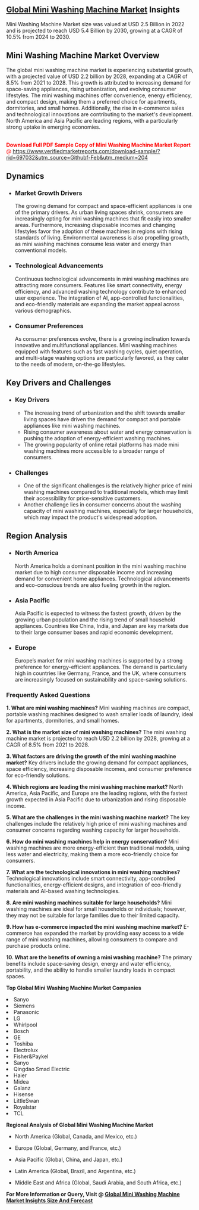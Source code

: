 <h2><a href="https://www.verifiedmarketreports.com/download-sample/?rid=697032&amp;utm_source=Githubf&amp;utm_medium=204" target="_blank">Global Mini Washing Machine Market</a> Insights</h2><p>Mini Washing Machine Market size was valued at USD 2.5 Billion in 2022 and is projected to reach USD 5.4 Billion by 2030, growing at a CAGR of 10.5% from 2024 to 2030.</p><p><h2>Mini Washing Machine Market Overview</h2> <p>The global mini washing machine market is experiencing substantial growth, with a projected value of USD 2.2 billion by 2028, expanding at a CAGR of 8.5% from 2021 to 2028. This growth is attributed to increasing demand for space-saving appliances, rising urbanization, and evolving consumer lifestyles. The mini washing machines offer convenience, energy efficiency, and compact design, making them a preferred choice for apartments, dormitories, and small homes. Additionally, the rise in e-commerce sales and technological innovations are contributing to the market's development. North America and Asia Pacific are leading regions, with a particularly strong uptake in emerging economies. <br><br><p><span class=""><span style="color: #ff0000;"><strong>Download Full PDF Sample Copy of Mini Washing Machine Market Report</strong> @ </span><a href="https://www.verifiedmarketreports.com/download-sample/?rid=697032&amp;utm_source=Githubf-Feb&amp;utm_medium=204" target="_blank">https://www.verifiedmarketreports.com/download-sample/?rid=697032&amp;utm_source=Githubf-Feb&amp;utm_medium=204</a></span></p></p> <h2>Dynamics</h2> <ul> <li><h3>Market Growth Drivers</h3> The growing demand for compact and space-efficient appliances is one of the primary drivers. As urban living spaces shrink, consumers are increasingly opting for mini washing machines that fit easily into smaller areas. Furthermore, increasing disposable incomes and changing lifestyles favor the adoption of these machines in regions with rising standards of living. Environmental awareness is also propelling growth, as mini washing machines consume less water and energy than conventional models. </li> <li><h3>Technological Advancements</h3> Continuous technological advancements in mini washing machines are attracting more consumers. Features like smart connectivity, energy efficiency, and advanced washing technology contribute to enhanced user experience. The integration of AI, app-controlled functionalities, and eco-friendly materials are expanding the market appeal across various demographics. </li> <li><h3>Consumer Preferences</h3> As consumer preferences evolve, there is a growing inclination towards innovative and multifunctional appliances. Mini washing machines equipped with features such as fast washing cycles, quiet operation, and multi-stage washing options are particularly favored, as they cater to the needs of modern, on-the-go lifestyles. </li> </ul> <h2>Key Drivers and Challenges</h2> <ul> <li><h3>Key Drivers</h3> <ul> <li>The increasing trend of urbanization and the shift towards smaller living spaces have driven the demand for compact and portable appliances like mini washing machines.</li> <li>Rising consumer awareness about water and energy conservation is pushing the adoption of energy-efficient washing machines.</li> <li>The growing popularity of online retail platforms has made mini washing machines more accessible to a broader range of consumers.</li> </ul> </li> <li><h3>Challenges</h3> <ul> <li>One of the significant challenges is the relatively higher price of mini washing machines compared to traditional models, which may limit their accessibility for price-sensitive customers.</li> <li>Another challenge lies in consumer concerns about the washing capacity of mini washing machines, especially for larger households, which may impact the product's widespread adoption.</li> </ul> </li> </ul> <h2>Region Analysis</h2> <ul> <li><h3>North America</h3> North America holds a dominant position in the mini washing machine market due to high consumer disposable income and increasing demand for convenient home appliances. Technological advancements and eco-conscious trends are also fueling growth in the region. </li> <li><h3>Asia Pacific</h3> Asia Pacific is expected to witness the fastest growth, driven by the growing urban population and the rising trend of small household appliances. Countries like China, India, and Japan are key markets due to their large consumer bases and rapid economic development. </li> <li><h3>Europe</h3> Europe’s market for mini washing machines is supported by a strong preference for energy-efficient appliances. The demand is particularly high in countries like Germany, France, and the UK, where consumers are increasingly focused on sustainability and space-saving solutions. </li> </ul> <h3>Frequently Asked Questions</h3> <p><strong>1. What are mini washing machines?</strong> Mini washing machines are compact, portable washing machines designed to wash smaller loads of laundry, ideal for apartments, dormitories, and small homes.</p> <p><strong>2. What is the market size of mini washing machines?</strong> The mini washing machine market is projected to reach USD 2.2 billion by 2028, growing at a CAGR of 8.5% from 2021 to 2028.</p> <p><strong>3. What factors are driving the growth of the mini washing machine market?</strong> Key drivers include the growing demand for compact appliances, space efficiency, increasing disposable incomes, and consumer preference for eco-friendly solutions.</p> <p><strong>4. Which regions are leading the mini washing machine market?</strong> North America, Asia Pacific, and Europe are the leading regions, with the fastest growth expected in Asia Pacific due to urbanization and rising disposable income.</p> <p><strong>5. What are the challenges in the mini washing machine market?</strong> The key challenges include the relatively high price of mini washing machines and consumer concerns regarding washing capacity for larger households.</p> <p><strong>6. How do mini washing machines help in energy conservation?</strong> Mini washing machines are more energy-efficient than traditional models, using less water and electricity, making them a more eco-friendly choice for consumers.</p> <p><strong>7. What are the technological innovations in mini washing machines?</strong> Technological innovations include smart connectivity, app-controlled functionalities, energy-efficient designs, and integration of eco-friendly materials and AI-based washing technologies.</p> <p><strong>8. Are mini washing machines suitable for large households?</strong> Mini washing machines are ideal for small households or individuals; however, they may not be suitable for large families due to their limited capacity.</p> <p><strong>9. How has e-commerce impacted the mini washing machine market?</strong> E-commerce has expanded the market by providing easy access to a wide range of mini washing machines, allowing consumers to compare and purchase products online.</p> <p><strong>10. What are the benefits of owning a mini washing machine?</strong> The primary benefits include space-saving design, energy and water efficiency, portability, and the ability to handle smaller laundry loads in compact spaces.</p> </p><p><strong>Top Global Mini Washing Machine Market Companies</strong></p><div data-test-id=""><p><li>Sanyo</li><li> Siemens</li><li> Panasonic</li><li> LG</li><li> Whirlpool</li><li> Bosch</li><li> GE</li><li> Toshiba</li><li> Electrolux</li><li> Fisher&Paykel</li><li> Sanyo</li><li> Qingdao Smad Electric</li><li> Haier</li><li> Midea</li><li> Galanz</li><li> Hisense</li><li> LittleSwan</li><li> Royalstar</li><li> TCL</li></p><div><strong>Regional Analysis of&nbsp;Global Mini Washing Machine Market</strong></div><ul><li dir="ltr"><p dir="ltr">North America&nbsp;(Global, Canada, and Mexico, etc.)</p></li><li dir="ltr"><p dir="ltr">Europe (Global, Germany, and France, etc.)</p></li><li dir="ltr"><p dir="ltr">Asia Pacific&nbsp;(Global, China, and Japan, etc.)</p></li><li dir="ltr"><p dir="ltr">Latin America&nbsp;(Global, Brazil, and Argentina, etc.)</p></li><li dir="ltr">Middle East and Africa&nbsp;(Global, Saudi Arabia, and South Africa, etc.)</li></ul><p><strong>For More Information or Query, Visit @&nbsp;</strong><strong><a href="https://www.verifiedmarketreports.com/product/mini-washing-machine-market/?utm_source=Githubf&amp;utm_medium=204" target="_blank">Global Mini Washing Machine Market Insights Size And Forecast</a></strong></p></div>
